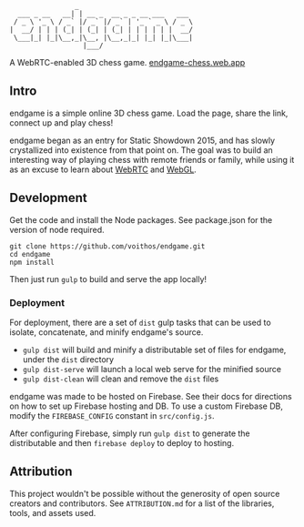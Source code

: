                     _
      ___ _ __   __| | __ _  __ _ _ __ ___   ___
     / _ \ '_ \ / _` |/ _` |/ _` | '_ ` _ \ / _ \
    |  __/ | | | (_| | (_| | (_| | | | | | |  __/
     \___|_| |_|\__,_|\__, |\__,_|_| |_| |_|\___|
                      |___/

A WebRTC-enabled 3D chess game. [endgame-chess.web.app](https://endgame-chess.web.app/)

## Intro

endgame is a simple online 3D chess game. Load the page, share the link,
connect up and play chess!

endgame began as an entry for Static Showdown 2015, and has slowly crystallized
into existence from that point on. The goal was to build an interesting way of
playing chess with remote friends or family, while using it as an excuse to
learn about
[WebRTC](https://developer.mozilla.org/en-US/docs/Web/Guide/API/WebRTC) and
[WebGL](https://developer.mozilla.org/en-US/docs/Web/API/WebGL_API).

## Development

Get the code and install the Node packages. See package.json for the version of node required.

    git clone https://github.com/voithos/endgame.git
    cd endgame
    npm install

Then just run `gulp` to build and serve the app locally!

### Deployment

For deployment, there are a set of `dist` gulp tasks that can be used to
isolate, concatenate, and minify endgame's source.

- `gulp dist` will build and minify a distributable set of files for endgame,
  under the `dist` directory
- `gulp dist-serve` will launch a local web serve for the minified source
- `gulp dist-clean` will clean and remove the `dist` files

endgame was made to be hosted on Firebase. See their docs for directions on how
to set up Firebase hosting and DB. To use a custom Firebase DB, modify the
`FIREBASE_CONFIG` constant in `src/config.js`.

After configuring Firebase, simply run `gulp dist` to generate the
distributable and then `firebase deploy` to deploy to hosting.

## Attribution

This project wouldn't be possible without the generosity of open source
creators and contributors. See `ATTRIBUTION.md` for a list of the libraries,
tools, and assets used.
